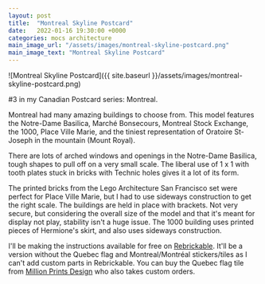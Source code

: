 ```yaml
---
layout: post
title:  "Montreal Skyline Postcard"
date:   2022-01-16 19:30:00 +0000
categories: mocs architecture
main_image_url: "/assets/images/montreal-skyline-postcard.png"
main_image_text: "Montreal Skyline Postcard"
---
```

![Montreal Skyline Postcard]({{ site.baseurl }}/assets/images/montreal-skyline-postcard.png)

#3 in my Canadian Postcard series: Montreal.

Montreal had many amazing buildings to choose from. This model features the Notre-Dame Basilica, Marché Bonsecours, Montreal Stock Exchange, the 1000, Place Ville Marie, and the tiniest representation of Oratoire St-Joseph in the mountain (Mount Royal).

There are lots of arched windows and openings in the Notre-Dame Basilica, tough shapes to pull off on a very small scale. The liberal use of 1 x 1 with tooth plates stuck in bricks with Technic holes gives it a lot of its form.

The printed bricks from the Lego Architecture San Francisco set were perfect for Place Ville Marie, but I had to use sideways construction to get the right scale. The buildings are held in place with brackets. Not very secure, but considering the overall size of the model and that it's meant for display not play, stability isn't a huge issue. The 1000 building uses printed pieces of Hermione's skirt, and also uses sideways construction.

I'll be making the instructions available for free on [Rebrickable](https://rebrickable.com/users/NicePartsUsage/profile/). It'll be a version without the Quebec flag and Montreal/Montréal stickers/tiles as I can't add custom parts in Rebrickable. You can buy the Quebec flag tile from [Million Prints Design](https://www.etsy.com/ca/shop/MillionPrintsDesign) who also takes custom orders.